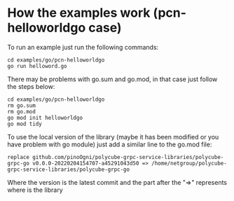 # How the examples work (pcn-helloworldgo case)

To run an example just run the following commands:
```
cd examples/go/pcn-helloworldgo
go run helloword.go 
```
There may be problems with go.sum and go.mod, in that case just follow the steps below:
```
cd examples/go/pcn-helloworldgo
rm go.sum
rm go.mod
go mod init helloworldgo
go mod tidy
```
To use the local version of the library (maybe it has been modified or you have problem with go module) just add a similar line to the go.mod file:
```
replace github.com/pinoOgni/polycube-grpc-service-libraries/polycube-grpc-go v0.0.0-20220204154707-a45291043d50 => /home/netgroup/polycube-grpc-service-libraries/polycube-grpc-go
```
Where the version is the latest commit and the part after the "=>" represents where is the library



